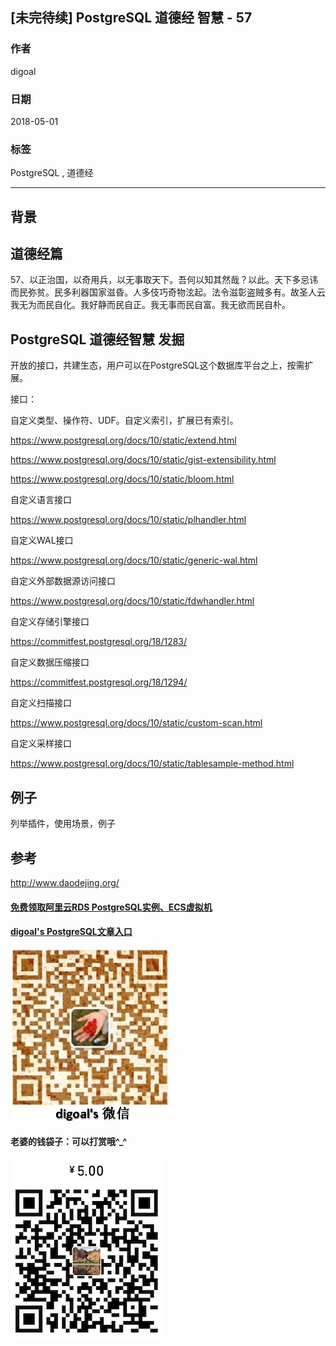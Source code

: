 ## [未完待续] PostgreSQL 道德经 智慧 - 57    
                                                           
### 作者                                                           
digoal                                                           
                                                           
### 日期                                                           
2018-05-01                                                         
                                                           
### 标签                                                           
PostgreSQL , 道德经   
                                                           
----                                                           
                                                           
## 背景    
  
## 道德经篇  
57、以正治国，以奇用兵，以无事取天下。吾何以知其然哉？以此。天下多忌讳而民弥贫。民多利器国家滋昏。人多伎巧奇物泫起。法令滋彰盗贼多有。故圣人云我无为而民自化。我好静而民自正。我无事而民自富。我无欲而民自朴。  
  
  
## PostgreSQL 道德经智慧 发掘  
开放的接口，共建生态，用户可以在PostgreSQL这个数据库平台之上，按需扩展。  
  
接口：  
  
自定义类型、操作符、UDF。自定义索引，扩展已有索引。  
  
https://www.postgresql.org/docs/10/static/extend.html  
  
https://www.postgresql.org/docs/10/static/gist-extensibility.html  
  
https://www.postgresql.org/docs/10/static/bloom.html  
  
自定义语言接口  
  
https://www.postgresql.org/docs/10/static/plhandler.html  
  
自定义WAL接口  
  
https://www.postgresql.org/docs/10/static/generic-wal.html  
  
自定义外部数据源访问接口  
  
https://www.postgresql.org/docs/10/static/fdwhandler.html  
  
自定义存储引擎接口  
  
https://commitfest.postgresql.org/18/1283/  
  
自定义数据压缩接口  
  
https://commitfest.postgresql.org/18/1294/  
  
自定义扫描接口  
  
https://www.postgresql.org/docs/10/static/custom-scan.html  
  
自定义采样接口  
  
https://www.postgresql.org/docs/10/static/tablesample-method.html  
  
## 例子  
  
列举插件，使用场景，例子  
  
  
## 参考  
http://www.daodejing.org/  
  
  
  
  
  
  
  
  
  
  
  
  
  
#### [免费领取阿里云RDS PostgreSQL实例、ECS虚拟机](https://free.aliyun.com/ "57258f76c37864c6e6d23383d05714ea")
  
  
#### [digoal's PostgreSQL文章入口](https://github.com/digoal/blog/blob/master/README.md "22709685feb7cab07d30f30387f0a9ae")
  
  
![digoal's weixin](../pic/digoal_weixin.jpg "f7ad92eeba24523fd47a6e1a0e691b59")
  
  
#### 老婆的钱袋子：可以打赏哦^_^  
![wife's weixin ds](../pic/wife_weixin_ds.jpg "acd5cce1a143ef1d6931b1956457bc9f")
  
